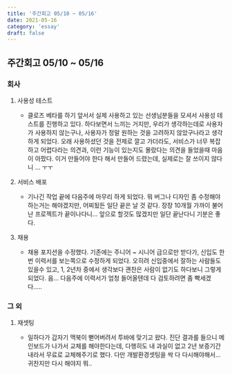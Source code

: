 ```yaml
---
title: '주간회고 05/10 ~ 05/16'
date: 2021-05-16
category: 'essay'
draft: false
---
```


## 주간회고 05/10 ~ 05/16



### 회사

1. 사용성 테스트
    - 클로즈 베타를 하기 앞서서 실제 사용하고 있는 선생님분들을 모셔서 사용성 테스트를 진행하고 있다.  하다보면서 느끼는 거지만, 우리가 생각하는데로 사용자가 사용하지 않는구나, 사용자가 정말 원하는 것을 고려하지 않았구나라고 생각하게 되었다. 오래 사용하셨던 것을 전제로 깔고 가더라도, 서비스가 너무 복잡하고 어렵다라는 의견과, 이런 기능이 있는지도 몰랐다는 의견을 들었을때 마음이 아팠다. 이거 만들어야 한다 해서 만들어 드렸는데, 실제로는 잘 쓰이지 않다니 … ㅜㅜ

2. 서비스 배포
    - 기나긴 작업 끝에 다음주에 마무리 하게 되었다. 뭐 버그나 디자인 좀 수정해야하는거는 해야겠지만, 어찌됬든 일단 끝은 날 것 같다. 장장 10개월 가까이 불어난 프로젝트가 끝이나다니... 앞으로 할것도 많겠지만 일단 끝난다니 기분은 좋다.

3. 채용
    - 채용 포지션을 수정했다. 기존에는 주니어 ~ 시니어 급으로만 받다가, 신입도 한번 이력서를 보는쪽으로 수정하게 되었다. 오히려 신입중에서 잘하는 사람들도 있을수 있고, 1, 2년차 중에서 생각보다 괜찬은 사람이 없기도 하다보니 그렇게 되었다. 음... 다음주에 이력서가 엄청 들어올텐데 다 검토하려면 좀 빡세겠다.....

### 그 외

1. 재셋팅

    - 일하다가 갑자기 맥북이 뻗어버려서 투바에 맞기고 왔다. 진단 결과를 들으니 메인보드가 나가서 교체를 해야한다는데, 다행히도 내 과실이 없고 2년 보증기간 내라서 무료로 교체해주기로 했다. 다만 개발환경셋팅을 싹 다 다시해야해서... 귀찬지만 다시 해야지 뭐..
